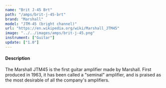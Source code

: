 ```yaml
---
name: "Brit J-45 Brt"
path: "/amps/brit-j-45-brt"
brand: "Marshall"
model: "JTM-45 (bright channel)"
url: "https://en.wikipedia.org/wiki/Marshall_JTM45"
image: "../../images/amps/brit-j-45.png"
instrument: ["Guitar"]
update: ["1.0"]
---
```

#### Description
The Marshall JTM45 is the first guitar amplifier made by Marshall. First produced in 1963, it has been called a "seminal" amplifier, and is praised as the most desirable of all the company's amplifiers. 